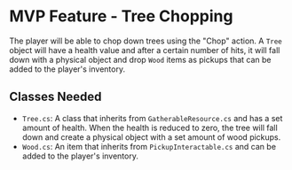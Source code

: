 # MVP Feature - Tree Chopping

The player will be able to chop down trees using the "Chop" action. A `Tree` object will have a health value and after a certain number of hits, it will fall down with a physical object and drop `Wood` items as pickups that can be added to the player's inventory.

## Classes Needed

- `Tree.cs`: A class that inherits from `GatherableResource.cs` and has a set amount of health. When the health is reduced to zero, the tree will fall down and create a physical object with a set amount of wood pickups.
- `Wood.cs`: An item that inherits from `PickupInteractable.cs` and can be added to the player's inventory.
